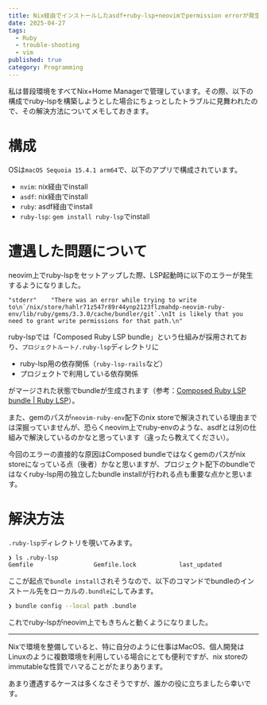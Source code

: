 ```yaml
---
title: Nix経由でインストールしたasdf+ruby-lsp+neovimでpermission errorが発生する場合の対応
date: 2025-04-27
tags:
  - Ruby
  - trouble-shooting
  - vim
published: true
category: Programming
---
```

私は普段環境をすべてNix+Home Managerで管理しています。その際、以下の構成でruby-lspを構築しようとした場合にちょっとしたトラブルに見舞われたので、その解決方法についてメモしておきます。

# 構成

OSは`macOS Sequoia 15.4.1 arm64`で、以下のアプリで構成されています。

- `nvim`: nix経由でinstall
- `asdf`: nix経由でinstall
- `ruby`: asdf経由でinstall
- `ruby-lsp`: `gem install ruby-lsp`でinstall

# 遭遇した問題について

neovim上でruby-lspをセットアップした際、LSP起動時に以下のエラーが発生するようになりました。

```
"stderr"	"There was an error while trying to write to\n`/nix/store/hahlr71z547r89r44ynp2123flzmahdp-neovim-ruby-env/lib/ruby/gems/3.3.0/cache/bundler/git`.\nIt is likely that you need to grant write permissions for that path.\n"
```

ruby-lspでは「Composed Ruby LSP bundle」という仕組みが採用されており、`プロジェクトルート/.ruby-lsp`ディレクトリに

- ruby-lsp用の依存関係（`ruby-lsp-rails`など）
- プロジェクトで利用している依存関係

がマージされた状態でbundleが生成されます（参考：[Composed Ruby LSP bundle | Ruby LSP](https://shopify.github.io/ruby-lsp/composed-bundle.html)）。

また、gemのパスが`neovim-ruby-env`配下のnix storeで解決されている理由までは深掘っていませんが、恐らくneovim上でruby-envのような、asdfとは別の仕組みで解決しているのかなと思っています（違ったら教えてください）。

今回のエラーの直接的な原因はComposed bundleではなくgemのパスがnix storeになっている点（後者）かなと思いますが、プロジェクト配下のbundleではなくruby-lsp用の独立したbundle installが行われる点も重要な点かと思います。

# 解決方法

`.ruby-lsp`ディレクトリを覗いてみます。

```sh
❯ ls .ruby-lsp
Gemfile                 Gemfile.lock            last_updated            main_lockfile_hash
```

ここが起点で`bundle install`されそうなので、以下のコマンドでbundleのインストール先をローカルの`.bundle`にしてみます。

```sh
❯ bundle config --local path .bundle
```

これでruby-lspがneovim上でもきちんと動くようになりました。

---

Nixで環境を整備していると、特に自分のように仕事はMacOS、個人開発はLinuxのように複数環境を利用している場合にとても便利ですが、nix storeのimmutableな性質でハマることがたまりあります。

あまり遭遇するケースは多くなさそうですが、誰かの役に立ちましたら幸いです。